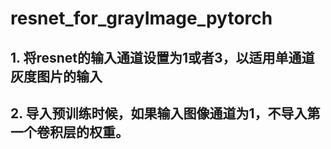 # resnet_for_grayImage_pytorch
## 1. 将resnet的输入通道设置为1或者3，以适用单通道灰度图片的输入

## 2. 导入预训练时候，如果输入图像通道为1，不导入第一个卷积层的权重。
